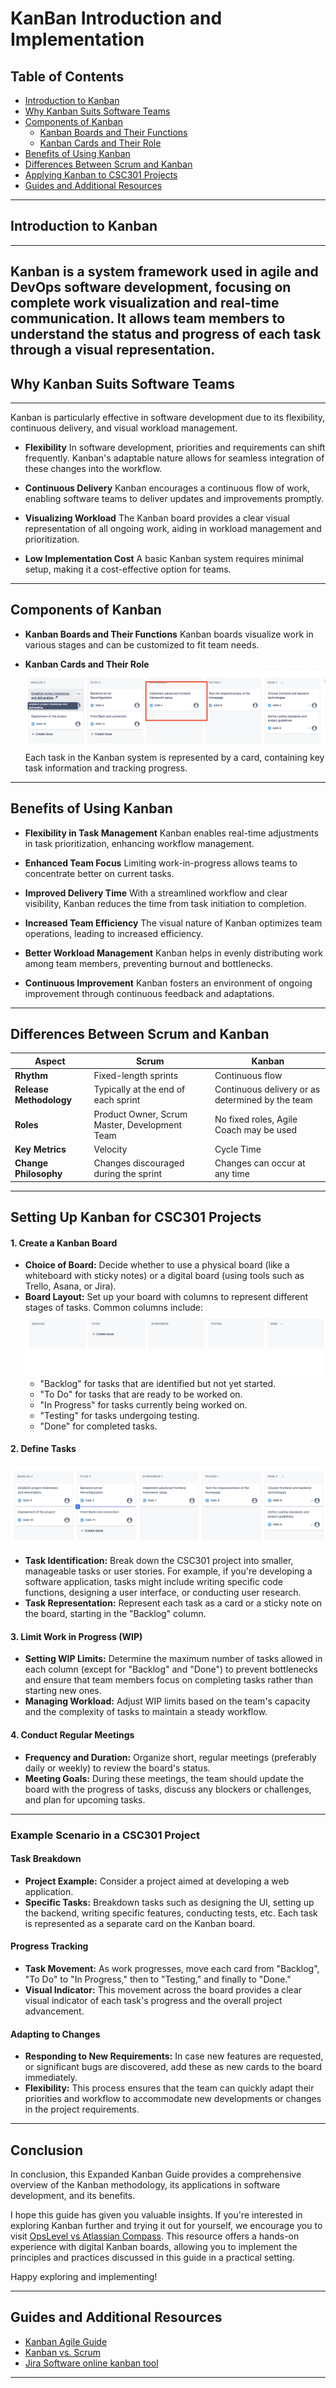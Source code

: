 # KanBan Introduction and Implementation
## Table of Contents
- [Introduction to Kanban](#introduction-to-kanban)
- [Why Kanban Suits Software Teams](#why-kanban-suits-software-teams)
- [Components of Kanban](#components-of-kanban)
    - [Kanban Boards and Their Functions](#kanban-boards-and-their-functions)
    - [Kanban Cards and Their Role](#kanban-cards-and-their-role)
- [Benefits of Using Kanban](#benefits-of-using-kanban)
- [Differences Between Scrum and Kanban](#differences-between-scrum-and-kanban)
- [Applying Kanban to CSC301 Projects](#applying-kanban-to-csc301-projects)
- [Guides and Additional Resources](#guides-and-additional-resources)

---

## Introduction to Kanban
---
Kanban is a system framework used in agile and DevOps software development, focusing on complete work visualization and real-time communication. It allows team members to understand the status and progress of each task through a visual representation.
---
## Why Kanban Suits Software Teams
---
Kanban is particularly effective in software development due to its flexibility, continuous delivery, and visual workload management.

- **Flexibility**
In software development, priorities and requirements can shift frequently. Kanban's adaptable nature allows for seamless integration of these changes into the workflow.

- **Continuous Delivery**
Kanban encourages a continuous flow of work, enabling software teams to deliver updates and improvements promptly.

- **Visualizing Workload**
The Kanban board provides a clear visual representation of all ongoing work, aiding in workload management and prioritization.

- **Low Implementation Cost**
A basic Kanban system requires minimal setup, making it a cost-effective option for teams.
---
## Components of Kanban

- **Kanban Boards and Their Functions**
Kanban boards visualize work in various stages and can be customized to fit team needs.

- **Kanban Cards and Their Role**
   ![Kanban Cards](Kanban3.png)
Each task in the Kanban system is represented by a card, containing key task information and tracking progress.
---
## Benefits of Using Kanban

- **Flexibility in Task Management**
Kanban enables real-time adjustments in task prioritization, enhancing workflow management.

- **Enhanced Team Focus**
Limiting work-in-progress allows teams to concentrate better on current tasks.

- **Improved Delivery Time**
With a streamlined workflow and clear visibility, Kanban reduces the time from task initiation to completion.

- **Increased Team Efficiency**
The visual nature of Kanban optimizes team operations, leading to increased efficiency.

- **Better Workload Management**
Kanban helps in evenly distributing work among team members, preventing burnout and bottlenecks.

- **Continuous Improvement**
Kanban fosters an environment of ongoing improvement through continuous feedback and adaptations.
---
## Differences Between Scrum and Kanban

| Aspect                  | Scrum                                             | Kanban                                            |
|-------------------------|---------------------------------------------------|---------------------------------------------------|
| **Rhythm**              | Fixed-length sprints                              | Continuous flow                                   |
| **Release Methodology** | Typically at the end of each sprint               | Continuous delivery or as determined by the team  |
| **Roles**               | Product Owner, Scrum Master, Development Team     | No fixed roles, Agile Coach may be used           |
| **Key Metrics**         | Velocity                                          | Cycle Time                                        |
| **Change Philosophy**   | Changes discouraged during the sprint             | Changes can occur at any time                     |
---
## Setting Up Kanban for CSC301 Projects

#### 1. Create a Kanban Board
   - **Choice of Board:** Decide whether to use a physical board (like a whiteboard with sticky notes) or a digital board (using tools such as Trello, Asana, or Jira).
   - **Board Layout:** Set up your board with columns to represent different stages of tasks. Common columns include:
   ![Kanban Columns](Kanban1.png)
     - "Backlog" for tasks that are identified but not yet started.
     - "To Do" for tasks that are ready to be worked on.
     - "In Progress" for tasks currently being worked on.
     - "Testing" for tasks undergoing testing.
     - "Done" for completed tasks.

#### 2. Define Tasks
![Kanban Tasks](Kanban2.png)
   - **Task Identification:** Break down the CSC301 project into smaller, manageable tasks or user stories. For example, if you're developing a software application, tasks might include writing specific code functions, designing a user interface, or conducting user research.
   - **Task Representation:** Represent each task as a card or a sticky note on the board, starting in the "Backlog" column.

#### 3. Limit Work in Progress (WIP)
   - **Setting WIP Limits:** Determine the maximum number of tasks allowed in each column (except for "Backlog" and "Done") to prevent bottlenecks and ensure that team members focus on completing tasks rather than starting new ones.
   - **Managing Workload:** Adjust WIP limits based on the team's capacity and the complexity of tasks to maintain a steady workflow.

#### 4. Conduct Regular Meetings
   - **Frequency and Duration:** Organize short, regular meetings (preferably daily or weekly) to review the board's status.
   - **Meeting Goals:** During these meetings, the team should update the board with the progress of tasks, discuss any blockers or challenges, and plan for upcoming tasks.
---
### Example Scenario in a CSC301 Project

#### Task Breakdown
   - **Project Example:** Consider a project aimed at developing a web application.
   - **Specific Tasks:** Breakdown tasks such as designing the UI, setting up the backend, writing specific features, conducting tests, etc. Each task is represented as a separate card on the Kanban board.

#### Progress Tracking
   - **Task Movement:** As work progresses, move each card from "Backlog", "To Do" to "In Progress," then to "Testing," and finally to "Done."
   - **Visual Indicator:** This movement across the board provides a clear visual indicator of each task's progress and the overall project advancement.

#### Adapting to Changes
   - **Responding to New Requirements:** In case new features are requested, or significant bugs are discovered, add these as new cards to the board immediately.
   - **Flexibility:** This process ensures that the team can quickly adapt their priorities and workflow to accommodate new developments or changes in the project requirements.
---
## Conclusion


In conclusion, this Expanded Kanban Guide provides a comprehensive overview of the Kanban methodology, its applications in software development, and its benefits.

I hope this guide has given you valuable insights. If you're interested in exploring Kanban further and trying it out for yourself, we encourage you to visit [OpsLevel vs Atlassian Compass](https://www.opslevel.com/try/opslevel-vs-atlassian-compass?utm_term=atlassian%20software&utm_campaign=G_Search_USA_Comp&utm_source=adwords&utm_medium=ppc&hsa_acc=9194444884&hsa_cam=18658114997&hsa_grp=155384923918&hsa_ad=676928727732&hsa_src=g&hsa_tgt=kwd-305247258217&hsa_kw=atlassian%20software&hsa_mt=p&hsa_net=adwords&hsa_ver=3&gad_source=1&gclid=CjwKCAiAvJarBhA1EiwAGgZl0FRiCisPyQkLV39ABYR2y9hNTkkYTAwij9t6KKZm0NQtwMTBOoIEqRoC5pwQAvD_BwE). This resource offers a hands-on experience with digital Kanban boards, allowing you to implement the principles and practices discussed in this guide in a practical setting.

Happy exploring and implementing!

---

## Guides and Additional Resources
- [Kanban Agile Guide](https://asana.com/resources/what-is-kanban)
- [Kanban vs. Scrum](https://www.coursera.org/articles/kanban-vs-scrum)
- [Jira Software online kanban tool](https://www.opslevel.com/try/opslevel-vs-atlassian-compass?utm_term=atlassian%20software&utm_campaign=G_Search_USA_Comp&utm_source=adwords&utm_medium=ppc&hsa_acc=9194444884&hsa_cam=18658114997&hsa_grp=155384923918&hsa_ad=676928727732&hsa_src=g&hsa_tgt=kwd-305247258217&hsa_kw=atlassian%20software&hsa_mt=p&hsa_net=adwords&hsa_ver=3&gad_source=1&gclid=CjwKCAiAvJarBhA1EiwAGgZl0FRiCisPyQkLV39ABYR2y9hNTkkYTAwij9t6KKZm0NQtwMTBOoIEqRoC5pwQAvD_BwE)


---

